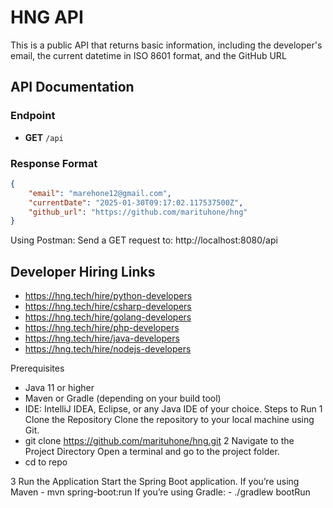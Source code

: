 # HNG API

This is a public API that returns  basic information, including the developer's email, the current datetime in ISO 8601 format, and the GitHub URL

## API Documentation

### Endpoint
- **GET** `/api`

### Response Format
```json
{
    "email": "marehone12@gmail.com",
    "currentDate": "2025-01-30T09:17:02.117537500Z",
    "github_url": "https://github.com/marituhone/hng"
}

```
Using Postman:
        Send a GET request to:
                http://localhost:8080/api

## Developer Hiring Links

- https://hng.tech/hire/python-developers
- https://hng.tech/hire/csharp-developers
- https://hng.tech/hire/golang-developers
- https://hng.tech/hire/php-developers
- https://hng.tech/hire/java-developers
- https://hng.tech/hire/nodejs-developers


Prerequisites
- Java 11 or higher
- Maven or Gradle (depending on your build tool)
- IDE: IntelliJ IDEA, Eclipse, or any Java IDE of your choice.
Steps to Run 
1 Clone the Repository
  Clone the repository to your local machine using Git.
 -  git clone https://github.com/marituhone/hng.git
2 Navigate to the Project Directory
    Open a terminal and go to the project folder.
 - cd to repo

3 Run the Application
  Start the Spring Boot application.
    If you’re using Maven
    - mvn spring-boot:run
    If you’re using Gradle:
    - ./gradlew bootRun

